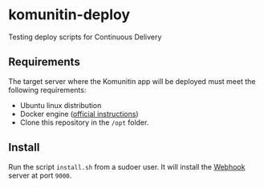 # komunitin-deploy
Testing deploy scripts for Continuous Delivery

## Requirements
The target server where the Komunitin app will be deployed must meet the following requirements:
 - Ubuntu linux distribution
 - Docker engine ([official instructions](https://docs.docker.com/install/linux/docker-ce/ubuntu/))
 - Clone this repository in the `/opt` folder.

## Install
Run the script `install.sh` from a sudoer user. It will install the [Webhook](https://github.com/adnanh/webhook) server at port `9000`.

 
 
